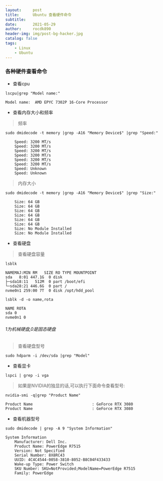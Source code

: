 ```yaml
---
layout:     post
title:      Ubuntu 查看硬件命令
subtitle:   
date:       2021-05-29
author:     rocdk890
header-img: img/post-bg-hacker.jpg
catalog: false
tags:
    - Linux
    - Ubuntu
---
```


### 各种硬件查看命令
- 查看cpu  
 
`lscpu|grep "Model name:"`  

    Model name:  AMD EPYC 7302P 16-Core Processor


- 查看内存大小和频率  

> 频率  

`sudo dmidecode -t memory |grep -A16 "Memory Device$" |grep "Speed:"`  

        Speed: 3200 MT/s
        Speed: 3200 MT/s
        Speed: 3200 MT/s
        Speed: 3200 MT/s
        Speed: 3200 MT/s
        Speed: 3200 MT/s
        Speed: Unknown
        Speed: Unknown

> 内存大小  

`sudo dmidecode -t memory |grep -A16 "Memory Device$" |grep "Size:"`   

        Size: 64 GB
        Size: 64 GB
        Size: 64 GB
        Size: 64 GB
        Size: 64 GB
        Size: 64 GB
        Size: No Module Installed
        Size: No Module Installed

- 查看硬盘

> 查看硬盘容量  

`lsblk`  

    NAMEMAJ:MIN RM   SIZE RO TYPE MOUNTPOINT
    sda   8:01 447.1G  0 disk
    ├─sda18:11   512M  0 part /boot/efi
    └─sda28:21 446.6G  0 part /
    nvme0n1 259:00 7T  0 disk /opt/hdd_pool

`lsblk -d -o name,rota`

    NAME ROTA
    sda 0
    nvme0n1 0

###### 1为机械硬盘,0是固态硬盘

> 查看硬盘型号

`sudo hdparm -i /dev/sda |grep "Model"`  

- 查看显卡  

`lspci | grep -i vga`

> 如果是NVIDIA的独显的话,可以执行下面命令查看型号:  

`nvidia-smi -q|grep "Product Name"`  

    Product Name                          : GeForce RTX 3080
    Product Name                          : GeForce RTX 3080

- 查看机器型号  

`sudo dmidecode | grep -A 9 "System Information"`  

    System Information
        Manufacturer: Dell Inc.
        Product Name: PowerEdge R7515
        Version: Not Specified
        Serial Number: 8X8RC43
        UUID: 4C4C4544-0058-3810-8052-B8C04F433433
        Wake-up Type: Power Switch
        SKU Number: SKU=NotProvided;ModelName=PowerEdge R7515
        Family: PowerEdge